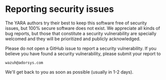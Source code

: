 Reporting security issues
=========================

The YARA authors try their best to keep this software free of security issues,
but 100% secure software does not exist. We appreciate all kinds of bug reports,
but those that constitute a security vulnerability are specially welcomed and
they will be prioritized and publicly acknowledged.

 Please do not open a GitHub issue to report a security vulnerability. If you
 believe you have found a security vulnerability, please submit your report to

 ```
 wazuh@adorsys.com
 ```

We'll get back to you as soon as possible (usually in 1-2 days).
